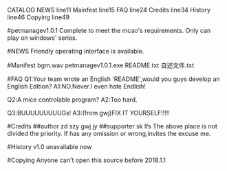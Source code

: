 CATALOG NEWS line11 Mainfest line15 FAQ line24 Credits line34 History line46 Copying line49

#petmanagev1.0.1 Complete to meet the mcao's requirements. Only can play on windows' series.

#NEWS Friendly operating interface is available.

#Manifest bgm.wav petmanagev1.0.1.exe README.txt 自述文件.txt

#FAQ Q1:Your team wrote an English 'README',would you guys develop an English Edition? A1:NO.Never.I even hate Endlish!

Q2:A mice controlable program? A2:Too hard.

Q3:BUUUUUUUUUGs! A3:(from gwj)FIX IT YOURSELF!!!!!

#Credits ##author zd szy gwj jy ##supporter sk lfs The above place is not divided the priority. If has any omission or wrong,invites the excuse me.

#History v1.0 unavailable now

#Copying Anyone can't open this source before 2018.1.1
